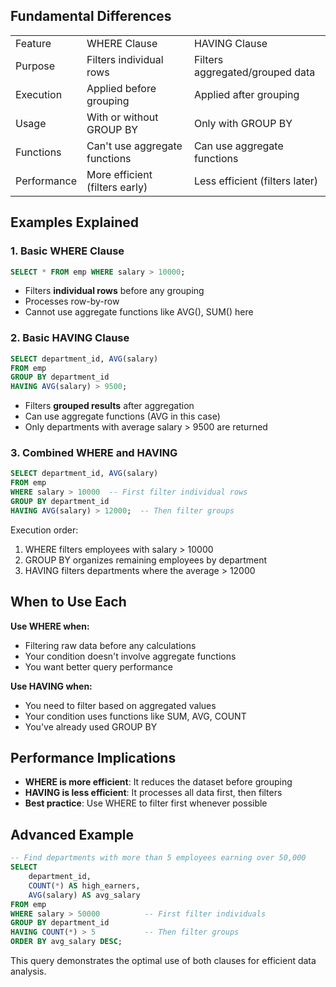 ## Fundamental Differences

|   |   |   |
|---|---|---|
|Feature|WHERE Clause|HAVING Clause|
|Purpose|Filters individual rows|Filters aggregated/grouped data|
|Execution|Applied before grouping|Applied after grouping|
|Usage|With or without GROUP BY|Only with GROUP BY|
|Functions|Can't use aggregate functions|Can use aggregate functions|
|Performance|More efficient (filters early)|Less efficient (filters later)|

## Examples Explained

### 1. Basic WHERE Clause

```SQL
SELECT * FROM emp WHERE salary > 10000;
```

- Filters **individual rows** before any grouping
- Processes row-by-row
- Cannot use aggregate functions like AVG(), SUM() here

### 2. Basic HAVING Clause

```SQL
SELECT department_id, AVG(salary)
FROM emp
GROUP BY department_id
HAVING AVG(salary) > 9500;
```

- Filters **grouped results** after aggregation
- Can use aggregate functions (AVG in this case)
- Only departments with average salary > 9500 are returned

### 3. Combined WHERE and HAVING

```SQL
SELECT department_id, AVG(salary)
FROM emp
WHERE salary > 10000  -- First filter individual rows
GROUP BY department_id
HAVING AVG(salary) > 12000;  -- Then filter groups
```

Execution order:

1. WHERE filters employees with salary > 10000
2. GROUP BY organizes remaining employees by department
3. HAVING filters departments where the average > 12000

## When to Use Each

**Use WHERE when:**

- Filtering raw data before any calculations
- Your condition doesn't involve aggregate functions
- You want better query performance

**Use HAVING when:**

- You need to filter based on aggregated values
- Your condition uses functions like SUM, AVG, COUNT
- You've already used GROUP BY

## Performance Implications

- **WHERE is more efficient**: It reduces the dataset before grouping
- **HAVING is less efficient**: It processes all data first, then filters
- **Best practice**: Use WHERE to filter first whenever possible

## Advanced Example

```SQL
-- Find departments with more than 5 employees earning over 50,000
SELECT
    department_id,
    COUNT(*) AS high_earners,
    AVG(salary) AS avg_salary
FROM emp
WHERE salary > 50000          -- First filter individuals
GROUP BY department_id
HAVING COUNT(*) > 5           -- Then filter groups
ORDER BY avg_salary DESC;
```

This query demonstrates the optimal use of both clauses for efficient data analysis.